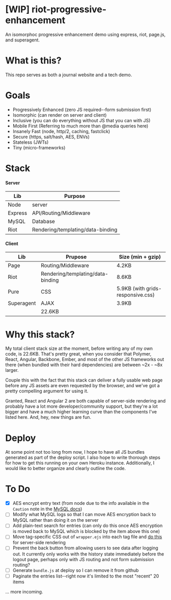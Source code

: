 # [WIP] riot-progressive-enhancement
An isomorphoc progressive enhancement demo using express, riot, page.js, and superagent.

# What is this?

This repo serves as both a journal website and a tech demo.

# Goals

* Progressively Enhanced (zero JS required--form submission first)
* Isomorphic (can render on server and client)
* Inclusive (you can do everything without JS that you can with JS)
* Mobile First (Referring to much more than @media queries here)
* Insanely Fast (node, http/2, caching, fastclick)
* Secure (https, salt/hash, AES, ENVs)
* Stateless (JWTs)
* Tiny (micro-frameworks)

# Stack

#### Server

Lib | Purpose
-------|---------
Node | server
Express | API/Routing/Middleware
MySQL | Database
Riot | Rendering/templating/data-binding

#### Client

Lib | Prupose | Size (min + gzip)
-----|-----------------|--------
Page | Routing/Middleware | 4.2KB
Riot | Rendering/templating/data-binding | 8.6KB
Pure | CSS | 5.9KB (with grids-responsive.css)
Superagent | AJAX | 3.9KB
 | | 22.6KB

# Why this stack?

My total client stack size at the moment, before writing any of my own code, is 22.6KB. That's pretty great, when you consider that Polymer, React, Angular, Backbone, Ember, and most of the other JS frameworks out there (when bundled with their hard dependencies) are between ~2x - ~8x larger.

Couple this with the fact that this stack can deliver a fully usable web page before any JS assets are even requested by the browser, and we've got a pretty compelling argument for using it.

Granted, React and Angular 2 are both capable of server-side rendering and probably have a lot more developer/community support, but they're a lot bigger and have a much higher learning curve than the components I've listed here. And, hey, new things are fun.

# Deploy

At some point not too long from now, I hope to have all JS bundles generated as part of the deploy script. I also hope to write thorough steps for how to get this running on your own Heroku instance. Additionally, I would like to better organize and clearly outline the code.

# To Do

- [x] AES encrypt entry text (from node due to the info available in the `Caution` note in the [MySQL docs](https://dev.mysql.com/doc/refman/5.5/en/encryption-functions.html))
- [ ] Modify what MySQL logs so that I can move AES encryption back to MySQL rather than doing it on the server
- [ ] Add plain-text search for entries (can only do this once AES encryption is moved back to MySQL which is blocked by the item above this one)
- [ ] Move tag-specific CSS out of `wrapper.ejs` into each tag file and [do this](https://github.com/riot/riot/issues/1250) for server-side rendering
- [ ] Prevent the back button from allowing users to see data after logging out. It currently only works with the history state immediately before the logout page, perhaps only with JS routing and not form submission routing?
- [ ] Generate `bundle.js` at deploy so I can remove it from github
- [ ] Paginate the entries list--right now it's limited to the most "recent" 20 items

... more incoming.
